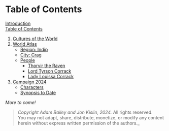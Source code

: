 # Table of Contents

[Introduction](ashenstone_lorebook.md)  
[Table of Contents](SUMMARY.md)

1. [Cultures of the World](./1-0-world_cultures.md)
2. [World Atlas](./2-0-world_atlas.md)
    - [Region: Indip](./2-1-region_indip.md)
    - [City: Crag](./2-2-city_crag.md)
    - [People](./2-3-0-People_master.md)
        - [Thorvir the Raven](./2-3-1-Thorvir_the_Raven.md)
        - [Lord Tyrson Corrack](./2-3-2-Lord_Corrack.md)
        - [Lady Louissa Corrack](./2-3-3-Lady_Corrack.md)
2. [Campaign 2024](./3-0-campaign_2024.md)
    - [Characters](./3-1-characters.md)
    - [Synopsis to Date](./3-2-synopsis.md)

_More to come!_

> _Copyright Adam Bailey and Jon Kislin, 2024._ All rights reserved.   
> You may not adapt, share, distribute, monetize, or modify any content herein without express written permission of the authors._   
